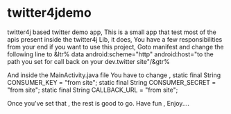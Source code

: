 twitter4jdemo
=============

twitter4j based twitter demo app,
This is a small app that test most of the apis present inside the twitter4j Lib, it does, You have a few responsibilities from your end if you want to use this
project, 
Goto manifest and change the following line to
&ltr% data android:scheme="http" android:host="to the path you set for call back on your dev.twitter site"/&gtr%

And inside the MainActivity.java file You have to change , 
static final String CONSUMER_KEY = "from site";
static final String CONSUMER_SECRET = "from site";
static final String CALLBACK_URL = "from site";

Once you've set that , the rest is good to go. Have fun , Enjoy....

	
